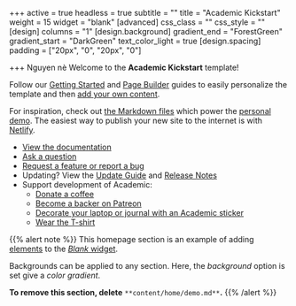 +++
active = true
headless = true
subtitle = ""
title = "Academic Kickstart"
weight = 15
widget = "blank"
[advanced]
css_class = ""
css_style = ""
[design]
columns = "1"
[design.background]
gradient_end = "ForestGreen"
gradient_start = "DarkGreen"
text_color_light = true
[design.spacing]
padding = ["20px", "0", "20px", "0"]

+++
Nguyen nè Welcome to the **Academic Kickstart** template!

Follow our [Getting Started](https://sourcethemes.com/academic/docs/get-started/) and [Page Builder](https://sourcethemes.com/academic/docs/widgets/) guides to easily personalize the template and then [add your own content](https://sourcethemes.com/academic/docs/managing-content/).

For inspiration, check out [the Markdown files](https://sourcethemes.com/academic/docs/install/#demo-content) which power the [personal demo](https://academic-demo.netlify.com/). The easiest way to publish your new site to the internet is with [Netlify](https://sourcethemes.com/academic/docs/deployment/).

* [View the documentation](https://sourcethemes.com/academic/docs/)
* [Ask a question](http://discuss.gohugo.io/)
* [Request a feature or report a bug](https://github.com/gcushen/hugo-academic/issues)
* Updating? View the [Update Guide](https://sourcethemes.com/academic/docs/update/) and [Release Notes](https://sourcethemes.com/academic/updates/)
* Support development of Academic:
  * [Donate a coffee](https://paypal.me/cushen)
  * [Become a backer on Patreon](https://www.patreon.com/cushen)
  * [Decorate your laptop or journal with an Academic sticker](https://www.redbubble.com/people/neutreno/works/34387919-academic)
  * [Wear the T-shirt](https://academic.threadless.com/)

{{% alert note %}}
This homepage section is an example of adding [elements](https://sourcethemes.com/academic/docs/writing-markdown-latex/) to the [_Blank_ widget](https://sourcethemes.com/academic/docs/widgets/).

Backgrounds can be applied to any section. Here, the _background_ option is set give a _color gradient_.

**To remove this section, delete** `**content/home/demo.md**`**.**
{{% /alert %}}